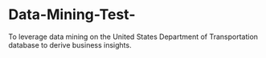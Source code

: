 # Data-Mining-Test-
To leverage data mining on the United States Department of Transportation database to derive business insights. 
